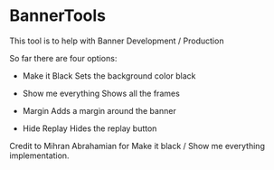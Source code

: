 # BannerTools
This tool is to help with Banner Development / Production

So far there are four options:

- Make it Black
   Sets the background color black

- Show me everything
   Shows all the frames

- Margin
   Adds a margin around the banner

- Hide Replay
   Hides the replay button

Credit to Mihran Abrahamian for Make it black / Show me everything implementation.
